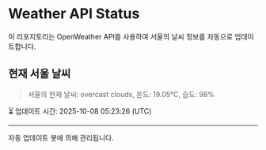 
# Weather API Status

이 리포지토리는 OpenWeather API를 사용하여 서울의 날씨 정보를 자동으로 업데이트합니다.

## 현재 서울 날씨
> 서울의 현재 날씨: overcast clouds, 온도: 19.05°C, 습도: 98%

⏳ 업데이트 시간: 2025-10-08 05:23:26 (UTC)

---
자동 업데이트 봇에 의해 관리됩니다.
